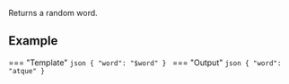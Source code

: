 Returns a random word.

## Example

=== "Template"
    ```json
    {
        "word": "$word"
    }
    ```
=== "Output"
    ```json
    {
        "word": "atque"
    }
    ```